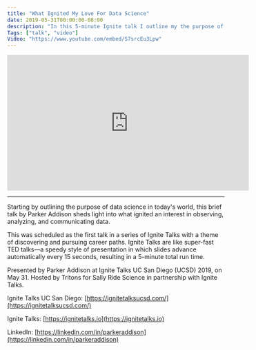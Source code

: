 ```yaml
---
title: "What Ignited My Love For Data Science"
date: 2019-05-31T00:00:00-08:00
description: "In this 5-minute Ignite talk I outline my the purpose of data science communicating data."
Tags: ["talk", "video"]
Video: "https://www.youtube.com/embed/S7srcEu3Lpw"
---
```


<iframe width="560" height="315" src="https://www.youtube.com/embed/S7srcEu3Lpw" frameborder="0" allow="autoplay; encrypted-media" allowfullscreen></iframe>

---

Starting by outlining the purpose of data science in today's world, this brief talk by Parker Addison sheds light into what ignited an interest in observing, analyzing, and communicating data.

This was scheduled as the first talk in a series of Ignite Talks with a theme of discovering and pursuing career paths.  Ignite Talks are like super-fast TED talks—a speedy style of presentation in which slides advance automatically every 15 seconds, resulting in a 5-minute total run time.

Presented by Parker Addison at Ignite Talks UC San Diego (UCSD) 2019, on May 31.  Hosted by Tritons for Sally Ride Science in partnership with Ignite Talks.


Ignite Talks UC San Diego: [https://ignitetalksucsd.com/](https://ignitetalksucsd.com/)

Ignite Talks: [https://ignitetalks.io](https://ignitetalks.io)

LinkedIn: [https://linkedin.com/in/parkeraddison](https://linkedin.com/in/parkeraddison)

